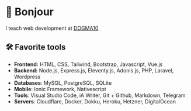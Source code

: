 # 👋 Bonjour

I teach web development at [DOGMA10](https://dogma10.com)

## 🛠️ Favorite tools

* **Frontend:** HTML, CSS, Tailwind, Bootstrap, Javascript, Vue.js
* **Backend:** Node.js, Express.js, Eleventy.js, Adonis.js, PHP, Laravel, Wordpress
* **Databases**: MySQL, PostgreSQL, SQLite
* **Mobile**: Ionic Framework, Nativescript
* **Tools**: Visual Studio Code, iA Writer, Git + Github, Markdown, Telegram
* **Servers**: Cloudflare, Docker, Dokku, Heroku, Hetzner, DigitalOcean
